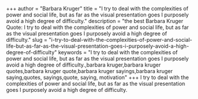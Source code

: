 +++
author = "Barbara Kruger"
title = "I try to deal with the complexities of power and social life, but as far as the visual presentation goes I purposely avoid a high degree of difficulty."
description = "the best Barbara Kruger Quote: I try to deal with the complexities of power and social life, but as far as the visual presentation goes I purposely avoid a high degree of difficulty."
slug = "i-try-to-deal-with-the-complexities-of-power-and-social-life-but-as-far-as-the-visual-presentation-goes-i-purposely-avoid-a-high-degree-of-difficulty"
keywords = "I try to deal with the complexities of power and social life, but as far as the visual presentation goes I purposely avoid a high degree of difficulty.,barbara kruger,barbara kruger quotes,barbara kruger quote,barbara kruger sayings,barbara kruger saying,quotes, sayings,quote, saying, motivation"
+++
I try to deal with the complexities of power and social life, but as far as the visual presentation goes I purposely avoid a high degree of difficulty.
